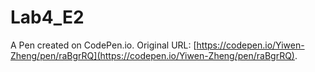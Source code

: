 # Lab4_E2

A Pen created on CodePen.io. Original URL: [https://codepen.io/Yiwen-Zheng/pen/raBgrRQ](https://codepen.io/Yiwen-Zheng/pen/raBgrRQ).

